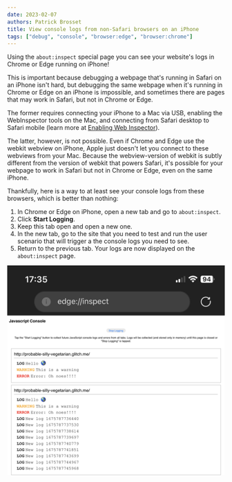 ```yaml
---
date: 2023-02-07
authors: Patrick Brosset
title: View console logs from non-Safari browsers on an iPhone
tags: ["debug", "console", "browser:edge", "browser:chrome"]
---
```

Using the `about:inspect` special page you can see your website's logs in Chrome or Edge running on iPhone!

This is important because debugging a webpage that's running in Safari on an iPhone isn't hard, but debugging the same webpage when it's running in Chrome or Edge on an iPhone is impossible, and sometimes there are pages that may work in Safari, but not in Chrome or Edge.

The former requires connecting your iPhone to a Mac via USB, enabling the WebInspector tools on the Mac, and connecting from Safari desktop to Safari mobile (learn more at [Enabling Web Inspector](https://webkit.org/web-inspector/enabling-web-inspector/)).

The latter, however, is not possible. Even if Chrome and Edge use the webkit webview on iPhone, Apple just doesn't let you connect to these webviews from your Mac. Because the webview-version of webkit is subtly different from the version of webkit that powers Safari, it's possible for your webpage to work in Safari but not in Chrome or Edge, even on the same iPhone.

Thankfully, here is a way to at least see your console logs from these browsers, which is better than nothing:

1. In Chrome or Edge on iPhone, open a new tab and go to `about:inspect`.
1. Click **Start Logging**.
1. Keep this tab open and open a new one.
1. In the new tab, go to the site that you need to test and run the user scenario that will trigger a the console logs you need to see.
1. Return to the previous tab. Your logs are now displayed on the `about:inspect` page.

![Edge on iOS, showing the about:inspect page, filled with logs](/assets/img/view-logs-for-other-browsers-on-ios.png)
